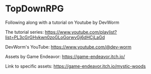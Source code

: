 # TopDownRPG
Following along with a tutorial on Youtube by DevWorm

The tutorial series: https://www.youtube.com/playlist?list=PL3cGrGHvkwn0zoGLoGorwvGj6dHCjLaGd

DevWorm's YouTube: https://www.youtube.com/@dev-worm

Assets by Game Endeavor: https://game-endeavor.itch.io/

Link to specific assets: https://game-endeavor.itch.io/mystic-woods
